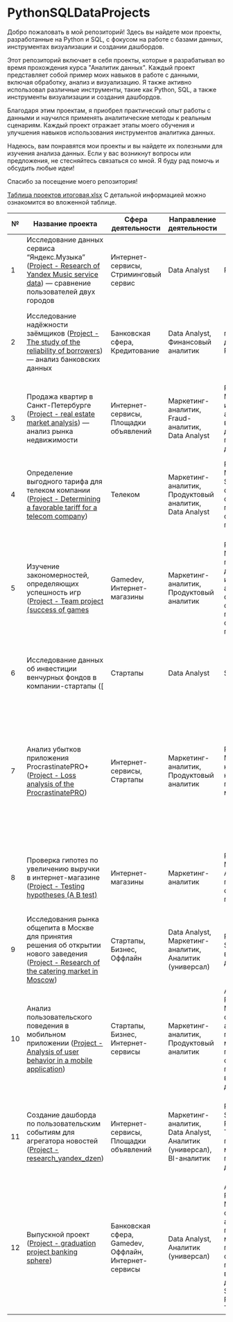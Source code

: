 # PythonSQLDataProjects

Добро пожаловать в мой репозиторий! Здесь вы найдете мои проекты, разработанные на Python и SQL, с фокусом на работе с базами данных, инструментах визуализации и создании дашбордов.

Этот репозиторий включает в себя проекты, которые я разрабатывал во время прохождения курса "Аналитик данных". Каждый проект представляет собой пример моих навыков в работе с данными, включая обработку, анализ и визуализацию. Я также активно использовал различные инструменты, такие как Python, SQL, а также инструменты визуализации и создания дашбордов.

Благодаря этим проектам, я приобрел практический опыт работы с данными и научился применять аналитические методы к реальным сценариям. Каждый проект отражает этапы моего обучения и улучшения навыков использования инструментов аналитика данных.

Надеюсь, вам понравятся мои проекты и вы найдете их полезными для изучения анализа данных. Если у вас возникнут вопросы или предложения, не стесняйтесь связаться со мной. Я буду рад помочь и обсудить любые идеи!

Спасибо за посещение моего репозитория!

[Таблица проектов итоговая.xlsx](https://github.com/OophionN/PythonSQLDataProjects/files/11946406/default.xlsx)
С детальной информацией можно ознакомится во вложенной таблице.


|№   |Название проекта                                                                         |Сфера деятельности                            |Направление деятельности     |Навыки и инструменты                                    |Задача проекта                                                                                                                               |Ключевые слова проекта                                                   |Синонимы работы                                                                                                                        |
|----|----------------------------------------------------------------------------------------|-----------------------------------------------|-------------------------------|-------------------------------------------------------|--------------------------------------------------------------------------------------------------------------------------------------------|-----------------------------------------------------------------------|---------------------------------------------------------------------------------------------------------------------------------------|
|1   |Исследование данных сервиса “Яндекс.Музыка” ([Project - Research of Yandex Music service data](https://github.com/OophionN/PythonSQLDataProjects/tree/main/Project%20-%20Research%20of%20Yandex%20Music%20service%20data)) — сравнение пользователей двух городов       |Интернет-сервисы, Стриминговый сервис           |Data Analyst                   |Python, Pandas                                         |На реальных данных Яндекс.Музыки сравнить поведение пользователей двух городов - Москвы и Санкт-Петербурга                                |обработка данных, дубликаты, пропуски, логическая индексация, группировка, сортировка            |data analyst, аналитик данных, аналитик, analyst                        |
|2   |Исследование надёжности заёмщиков ([Project - The study of the reliability of borrowers](https://github.com/OophionN/PythonSQLDataProjects/tree/main/Project%20-%20The%20study%20of%20the%20reliability%20of%20borrowers)) — анализ банковских данных                            |Банковская сфера, Кредитование                  |Data Analyst, Финансовый аналитик |предобработка данных, Python, Pandas                    |Исследовать влияет ли семейное положение и количество детей клиента на факт возврата кредита в срок, используя банковские данные         |обработка данных, дубликаты, пропуски, категоризация, декомпозиция                              |data analyst, аналитик данных, аналитик, финансовый аналитик, analyst     |
|3   |Продажа квартир в Санкт-Петербурге ([Project - real estate market analysis](https://github.com/OophionN/PythonSQLDataProjects/tree/main/Project%20-%20real%20estate%20market%20analysis)) — анализ рынка недвижимости                           |Интернет-сервисы, Площадки объявлений           |Маркетинг-аналитик, Fraud-аналитик, Data Analyst |Python, Pandas, Matplotlib, исследовательский анализ данных, визуализация данных, предобработка данных |Определить рыночную стоимость объектов недвижимости и типичные параметры квартир, используя данные сервиса Яндекс.Недвижимость          |обработка данных, histogram, boxplot, scattermatrix, категоризация, scatterplot, фрод-мониторинг|маркетинговый аналитик, фрод аналитик, fraud analyst, data analyst, аналитик данных, аналитик, analyst|
|4   |Определение выгодного тарифа для телеком компании ([Project - Determining a favorable tariff for a telecom company](https://github.com/OophionN/PythonSQLDataProjects/tree/main/Project%20-%20Determining%20a%20favorable%20tariff%20for%20a%20telecom%20company))                                      |Телеком                                        |Маркетинг-аналитик, Продуктовый аналитик, Data Analyst|Python, Pandas, Matplotlib, NumPy, SciPy, описательная статистика, проверка статистических гипотез|Проанализировать поведение клиентов и определить оптимальный тариф, используя данные клиентов оператора сотовой связи            |обработка данных, histogram, boxplot, статистический тест, критерий Стьюдента                      |аналитик, analyst, аналитик данных, data analyst                           |
|5   |Изучение закономерностей, определяющих успешность игр ([Project - Team project (success of games](https://github.com/OophionN/PythonSQLDataProjects/tree/main/Project%20-%20Team%20project%20(success%20of%20games))                                 |Gamedev, Интернет-магазины                     |Маркетинг-аналитик, Продуктовый аналитик        |Python, Pandas, NumPy, Matplotlib, предобработка данных, исследовательский анализ данных, описательная статистика, проверка статистических гипотез|Выявить закономерности, определяющие успешность игры, используя исторические данные о продажах, оценки пользователей и экспертов, жанры и платформы|обработка данных, histogram, boxplot, статистический тест, критерий Стьюдента, piechart         |игровой аналитик, game analyst, аналитик игрового проекта, продуктовый аналитик, product analyst, gamedev analyst, аналитик геймдев|
| 6 | Исследование данных об инвестиции венчурных фондов в компании-стартапы ([ | Стартапы                     | Data Analyst                  | SQL, PostgreSQL                                         | Произвести различные выгрузки данных венчурных фондов с помощью SQL                                                                                                                             | обработка данных, выгрузка данных, SQL                     | аналитик sql, sql analyst, аналитик, analyst, reporting analyst                                            |
| 7 | Анализ убытков приложения ProcrastinatePRO+ ([Project - Loss analysis of the ProcrastinatePRO](https://github.com/OophionN/PythonSQLDataProjects/tree/main/Project%20-%20Loss%20analysis%20of%20the%20ProcrastinatePRO))                        | Интернет-сервисы, Стартапы   | Маркетинг-аналитик, Продуктовый аналитик                | Python, Pandas, Matplotlib, когортный анализ, юнит-экономика, продуктовые метрики, Seaborn                                             | Задача для маркетингового аналитика развлекательного приложения Procrastinate Pro+. Несмотря на огромные вложения в рекламу, последние несколько месяцев компания терпит убытки. Ваша задача — разобраться в причинах и помочь компании выйти в плюс. | обработка данных, статистический тест, LTV, CAC, когортный анализ | маркетолог аналитик, marketing analyst, маркетинговый аналитик, веб-аналитик, web-analyst, продуктовый аналитик |
| 8 | Проверка гипотез по увеличению выручки в интернет-магазине ([Project - Testing hypotheses (A B test)](https://github.com/OophionN/PythonSQLDataProjects/tree/main/Project%20-%20Testing%20hypotheses%20(A%20B%20test))          | Интернет-магазины            | Маркетинг-аналитик                                | Python, Pandas, Matplotlib, SciPy, A/B-тестирование, проверка статистических гипотез | Используя данные интернет-магазина приоритезировать гипотезы, произвести оценку результатов A/B-тестирования различными методами                                                                   | A/B-тест, статистический тест, фреймворк, RICE, ICE         | продуктовый аналитик, product analyst, аналитик продукта, product data analyst                                  |
| 9 | Исследования рынка общепита в Москве для принятия решения об открытии нового заведения ([Project - Research of the catering market in Moscow](https://github.com/OophionN/PythonSQLDataProjects/tree/main/Project%20-%20Research%20of%20the%20catering%20market%20in%20Moscow)) | Стартапы, Бизнес, Оффлайн   | Data Analyst, Маркетинг-аналитик, Аналитик (универсал) | Python, Pandas, Seaborn, Plotly, визуализация данных | Исследование рынка общественного питания на основе открытых данных, подготовка презентации для инвесторов                                                                                      | обработка данных, визуализация данных, создание презентаций | data analyst, аналитик данных, аналитик, analyst                                                                  |
| 10 | Анализ пользовательского поведения в мобильном приложении ([Project - Analysis of user behavior in a mobile application](https://github.com/OophionN/PythonSQLDataProjects/tree/main/Project%20-%20Analysis%20of%20user%20behavior%20in%20a%20mobile%20application))           | Стартапы, Бизнес, Интернет-сервисы | Маркетинг-аналитик, Продуктовый аналитик | A/B-тестирование, Python, Pandas, Matplotlib, Seaborn, событийная аналитика, продуктовые метрики, Plotly, проверка статистических гипотез, визуализация данных | На основе данных использования мобильного приложения для продажи продуктов питания проанализировать воронку продаж, а также оценить результаты A/A/B-тестирования                                       | A/B-тест, визуализация, статистический тест                | аналитик мобильного приложения, аналитик продукта, продуктовый аналитик, product analyst, mobile app analyst |
| 11 | Создание дашборда по пользовательским событиям для агрегатора новостей ([Project - research_yandex_dzen](https://github.com/OophionN/PythonSQLDataProjects/tree/main/Project%20-%20research_yandex_dzen)) | Интернет-сервисы, Площадки объявлений       | Маркетинг-аналитик, Data Analyst, Аналитик (универсал), BI-аналитик | Python, SQLAlchemy, PostgreSQL, dash, Tableau, продуктовые метрики, построение дашбордов                                                 | Используя данные Яндекс.Дзена построить дашборд с метриками взаимодействия пользователей с карточками статей                                    | дашборд, пайплайн, Yandex.Cloud, удаленный сервер, виртуальная машина, cron                                               | bi analyst, bi-аналитик, аналитик данных, data analyst, разработчик системы отчетности, reporting analyst                  |
| 12 | Выпускной проект ([Project - graduation project banking sphere](https://github.com/OophionN/PythonSQLDataProjects/tree/main/Project%20-%20graduation%20project%20banking%20sphere))                                                  | Банковская сфера, Gamedev, Оффлайн, Интернет-сервисы | Data Analyst, Аналитик (универсал)                | A/B-тестирование, Python, Pandas, Matplotlib, Seaborn, событийная аналитика, продуктовые метрики, Plotly, проверка статистических гипотез, визуализация данных, Python, SQLAlchemy, PostgreSQL, dash, Tableau | На основе всех полученных данных в курсе выполнить буткемп-проект по теме "банки"                                                              | data analyst, аналитик данных                                                                                         |                                                                                                                             |
